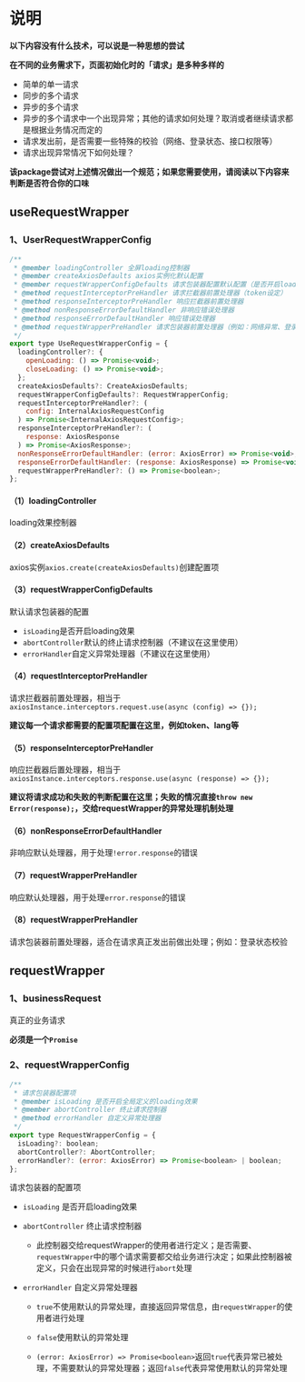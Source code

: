 # 说明

**以下内容没有什么技术，可以说是一种思想的尝试**

**在不同的业务需求下，页面初始化时的「请求」是多种多样的**

- 简单的单一请求
- 同步的多个请求
- 异步的多个请求
- 异步的多个请求中一个出现异常；其他的请求如何处理？取消或者继续请求都是根据业务情况而定的
- 请求发出前，是否需要一些特殊的校验（网络、登录状态、接口权限等）
- 请求出现异常情况下如何处理？

**该package尝试对上述情况做出一个规范；如果您需要使用，请阅读以下内容来判断是否符合你的口味**

## useRequestWrapper

### 1、UserRequestWrapperConfig

```JavaScript
/**
 * @member loadingController 全屏loading控制器
 * @member createAxiosDefaults axios实例化默认配置
 * @member requestWrapperConfigDefaults 请求包装器配置默认配置（是否开启loading、abortController、customErrorHandler）
 * @method requestInterceptorPreHandler 请求拦截器前置处理器（token设定）
 * @method responseInterceptorPreHandler 响应拦截器前置处理器
 * @method nonResponseErrorDefaultHandler 非响应错误处理器
 * @method responseErrorDefaultHandler 响应错误处理器
 * @method requestWrapperPreHandler 请求包装器前置处理器（例如：网络异常、登录状态校验等处理）
 */
export type UseRequestWrapperConfig = {
  loadingController?: {
    openLoading: () => Promise<void>;
    closeLoading: () => Promise<void>;
  };
  createAxiosDefaults?: CreateAxiosDefaults;
  requestWrapperConfigDefaults?: RequestWrapperConfig;
  requestInterceptorPreHandler?: (
    config: InternalAxiosRequestConfig
  ) => Promise<InternalAxiosRequestConfig>;
  responseInterceptorPreHandler?: (
    response: AxiosResponse
  ) => Promise<AxiosResponse>;
  nonResponseErrorDefaultHandler: (error: AxiosError) => Promise<void>;
  responseErrorDefaultHandler: (response: AxiosResponse) => Promise<void>;
  requestWrapperPreHandler?: () => Promise<boolean>;
};
```
#### （1）loadingController

loading效果控制器

#### （2）createAxiosDefaults

axios实例`axios.create(createAxiosDefaults)`创建配置项

#### （3）requestWrapperConfigDefaults

默认请求包装器的配置

- `isLoading`是否开启loading效果
- `abortController`默认的终止请求控制器（不建议在这里使用）
- `errorHandler`自定义异常处理器（不建议在这里使用）
  
#### （4）requestInterceptorPreHandler

请求拦截器前置处理器，相当于`axiosInstance.interceptors.request.use(async (config) => {});`

**建议每一个请求都需要的配置项配置在这里，例如token、lang等**

#### （5）responseInterceptorPreHandler

响应拦截器后置处理器，相当于` axiosInstance.interceptors.response.use(async (response) => {});`

**建议将请求成功和失败的判断配置在这里；失败的情况直接`throw new Error(response);`，交给requestWrapper的异常处理机制处理**

#### （6）nonResponseErrorDefaultHandler

非响应默认处理器，用于处理`!error.response`的错误

#### （7）requestWrapperPreHandler

响应默认处理器，用于处理`error.response`的错误

#### （8）requestWrapperPreHandler

请求包装器前置处理器，适合在请求真正发出前做出处理；例如：登录状态校验

## requestWrapper

### 1、businessRequest

真正的业务请求

**必须是一个`Promise`**

### 2、requestWrapperConfig

```JavaScript
/**
 * 请求包装器配置项
 * @member isLoading 是否开启全局定义的loading效果
 * @member abortController 终止请求控制器
 * @method errorHandler 自定义异常处理器
 */
export type RequestWrapperConfig = {
  isLoading?: boolean;
  abortController?: AbortController;
  errorHandler?: (error: AxiosError) => Promise<boolean> | boolean;
};
```

请求包装器的配置项

- `isLoading` 是否开启loading效果

- `abortController` 终止请求控制器

  - 此控制器交给requestWrapper的使用者进行定义；是否需要、`requestWrapper`中的哪个请求需要都交给业务进行决定；如果此控制器被定义，只会在出现异常的时候进行`abort`处理

- `errorHandler` 自定义异常处理器
  
  - `true`不使用默认的异常处理，直接返回异常信息，由`requestWrapper`的使用者进行处理

  - `false`使用默认的异常处理

  - `(error: AxiosError) => Promise<boolean>`返回`true`代表异常已被处理，不需要默认的异常处理器；返回`false`代表异常使用默认的异常处理